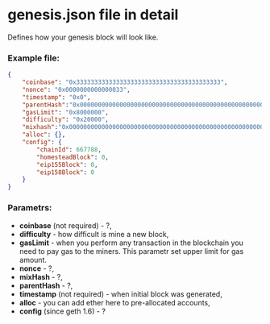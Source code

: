 # genesis.json file in detail
Defines how your genesis block will look like.
### Example file:
```json
{
	"coinbase": "0x3333333333333333333333333333333333333333",
  	"nonce": "0x0000000000000033",
	"timestamp": "0x0",
	"parentHash":"0x0000000000000000000000000000000000000000000000000000000000000000",
	"gasLimit": "0x8000000",
	"difficulty": "0x20000",
	"mixhash":"0x0000000000000000000000000000000000000000000000000000000000000000",
	"alloc": {},
	"config": {
		"chainId": 667788,
		"homesteadBlock": 0,
		"eip155Block": 0,
		"eip158Block": 0
  	}
}
```

### Parametrs:
- **coinbase** (not required) - ?,
- **difficulty** - how difficult is mine a new block,
- **gasLimit** - when you perform any transaction in the blockchain you need to pay gas to the miners. This parametr set upper limit for gas amount.
- **nonce** - ?,
- **mixHash** - ?,
- **parentHash** - ?,
- **timestamp** (not required) - when initial block was generated,
- **alloc** - you can add ether here to pre-allocated accounts,
- **config** (since geth 1.6) - ?